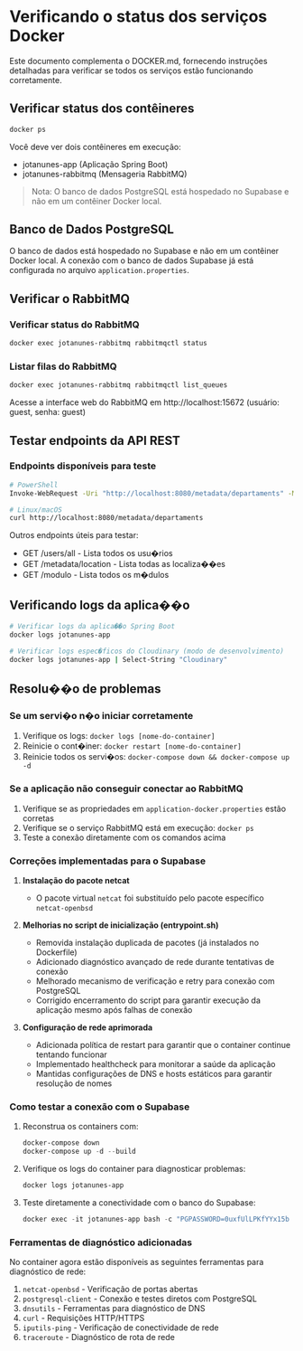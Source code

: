 # Verificando o status dos serviços Docker

Este documento complementa o DOCKER.md, fornecendo instruções detalhadas para verificar se todos os serviços estão funcionando corretamente.

## Verificar status dos contêineres

```bash
docker ps
```

Você deve ver dois contêineres em execução:

- jotanunes-app (Aplicação Spring Boot)
- jotanunes-rabbitmq (Mensageria RabbitMQ)

> Nota: O banco de dados PostgreSQL está hospedado no Supabase e não em um contêiner Docker local.

## Banco de Dados PostgreSQL

O banco de dados está hospedado no Supabase e não em um contêiner Docker local.
A conexão com o banco de dados Supabase já está configurada no arquivo `application.properties`.

## Verificar o RabbitMQ

### Verificar status do RabbitMQ

```bash
docker exec jotanunes-rabbitmq rabbitmqctl status
```

### Listar filas do RabbitMQ

```bash
docker exec jotanunes-rabbitmq rabbitmqctl list_queues
```

Acesse a interface web do RabbitMQ em http://localhost:15672 (usuário: guest, senha: guest)

## Testar endpoints da API REST

### Endpoints disponíveis para teste

```bash
# PowerShell
Invoke-WebRequest -Uri "http://localhost:8080/metadata/departaments" -Method GET

# Linux/macOS
curl http://localhost:8080/metadata/departaments
```

Outros endpoints úteis para testar:

- GET /users/all - Lista todos os usu�rios
- GET /metadata/location - Lista todas as localiza��es
- GET /modulo - Lista todos os m�dulos

## Verificando logs da aplica��o

```bash
# Verificar logs da aplica��o Spring Boot
docker logs jotanunes-app

# Verificar logs espec�ficos do Cloudinary (modo de desenvolvimento)
docker logs jotanunes-app | Select-String "Cloudinary"
```

## Resolu��o de problemas

### Se um servi�o n�o iniciar corretamente

1. Verifique os logs: `docker logs [nome-do-container]`
2. Reinicie o cont�iner: `docker restart [nome-do-container]`
3. Reinicie todos os servi�os: `docker-compose down && docker-compose up -d`

### Se a aplicação não conseguir conectar ao RabbitMQ

1. Verifique se as propriedades em `application-docker.properties` estão corretas
2. Verifique se o serviço RabbitMQ está em execução: `docker ps`
3. Teste a conexão diretamente com os comandos acima

### Correções implementadas para o Supabase

1. **Instalação do pacote netcat**

   - O pacote virtual `netcat` foi substituído pelo pacote específico `netcat-openbsd`

2. **Melhorias no script de inicialização (entrypoint.sh)**

   - Removida instalação duplicada de pacotes (já instalados no Dockerfile)
   - Adicionado diagnóstico avançado de rede durante tentativas de conexão
   - Melhorado mecanismo de verificação e retry para conexão com PostgreSQL
   - Corrigido encerramento do script para garantir execução da aplicação mesmo após falhas de conexão

3. **Configuração de rede aprimorada**
   - Adicionada política de restart para garantir que o container continue tentando funcionar
   - Implementado healthcheck para monitorar a saúde da aplicação
   - Mantidas configurações de DNS e hosts estáticos para garantir resolução de nomes

### Como testar a conexão com o Supabase

1. Reconstrua os containers com:

   ```powershell
   docker-compose down
   docker-compose up -d --build
   ```

2. Verifique os logs do container para diagnosticar problemas:

   ```powershell
   docker logs jotanunes-app
   ```

3. Teste diretamente a conectividade com o banco do Supabase:
   ```powershell
   docker exec -it jotanunes-app bash -c "PGPASSWORD=0uxfUlLPKfYYx15b psql -h db.wrkrpvpcftsievtpkezf.supabase.co -U postgres -c 'SELECT version();'"
   ```

### Ferramentas de diagnóstico adicionadas

No container agora estão disponíveis as seguintes ferramentas para diagnóstico de rede:

1. `netcat-openbsd` - Verificação de portas abertas
2. `postgresql-client` - Conexão e testes diretos com PostgreSQL
3. `dnsutils` - Ferramentas para diagnóstico de DNS
4. `curl` - Requisições HTTP/HTTPS
5. `iputils-ping` - Verificação de conectividade de rede
6. `traceroute` - Diagnóstico de rota de rede
